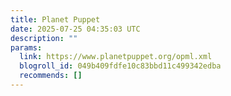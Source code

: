 ```yaml
---
title: Planet Puppet
date: 2025-07-25 04:35:03 UTC
description: ""
params:
  link: https://www.planetpuppet.org/opml.xml
  blogroll_id: 049b409fdfe10c83bbd11c499342edba
  recommends: []
---
```

